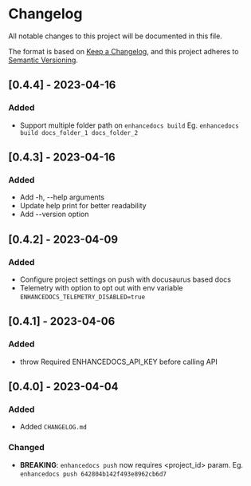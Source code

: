 # Changelog

All notable changes to this project will be documented in this file.

The format is based on [Keep a Changelog](https://keepachangelog.com/en/1.0.0/),
and this project adheres to [Semantic Versioning](https://semver.org/spec/v2.0.0.html).

## [0.4.4] - 2023-04-16

### Added
- Support multiple folder path on `enhancedocs build` Eg. `enhancedocs build docs_folder_1 docs_folder_2`

## [0.4.3] - 2023-04-16

### Added
- Add -h, --help arguments
- Update help print for better readability
- Add --version option

## [0.4.2] - 2023-04-09

### Added
- Configure project settings on push with docusaurus based docs
- Telemetry with option to opt out with env variable `ENHANCEDOCS_TELEMETRY_DISABLED=true`

## [0.4.1] - 2023-04-06

### Added
- throw Required ENHANCEDOCS_API_KEY before calling API

## [0.4.0] - 2023-04-04

### Added
- Added `CHANGELOG.md`

### Changed

- **BREAKING**: `enhancedocs push` now requires <project_id> param. Eg. `enhancedocs push 642804b142f493e8962cb6d7`
